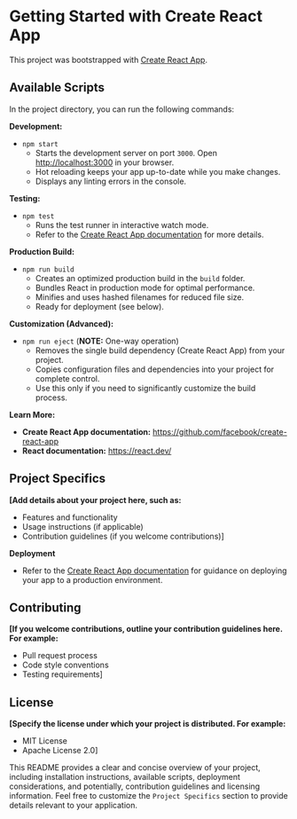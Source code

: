 # Getting Started with Create React App

This project was bootstrapped with [Create React App](https://github.com/facebook/create-react-app).

## Available Scripts

In the project directory, you can run the following commands:

**Development:**

- `npm start`
  - Starts the development server on port `3000`. Open [http://localhost:3000](http://localhost:3000) in your browser.
  - Hot reloading keeps your app up-to-date while you make changes.
  - Displays any linting errors in the console.

**Testing:**

- `npm test`
  - Runs the test runner in interactive watch mode.
  - Refer to the [Create React App documentation](https://facebook.github.io/create-react-app/docs/running-tests) for more details.

**Production Build:**

- `npm run build`
  - Creates an optimized production build in the `build` folder.
  - Bundles React in production mode for optimal performance.
  - Minifies and uses hashed filenames for reduced file size.
  - Ready for deployment (see below).

**Customization (Advanced):**

- `npm run eject` (**NOTE:** One-way operation)
  - Removes the single build dependency (Create React App) from your project.
  - Copies configuration files and dependencies into your project for complete control.
  - Use this only if you need to significantly customize the build process.

**Learn More:**

- **Create React App documentation:** https://github.com/facebook/create-react-app
- **React documentation:** https://react.dev/

## Project Specifics

**[Add details about your project here, such as:**

- Features and functionality
- Usage instructions (if applicable)
- Contribution guidelines (if you welcome contributions)]


**Deployment**

- Refer to the [Create React App documentation](https://facebook.github.io/create-react-app/docs/deployment) for guidance on deploying your app to a production environment.

## Contributing

**[If you welcome contributions, outline your contribution guidelines here. For example:**

- Pull request process
- Code style conventions
- Testing requirements]

## License

**[Specify the license under which your project is distributed. For example:**

- MIT License
- Apache License 2.0]

This README provides a clear and concise overview of your project, including installation instructions, available scripts, deployment considerations, and potentially, contribution guidelines and licensing information. Feel free to customize the `Project Specifics` section to provide details relevant to your application.
